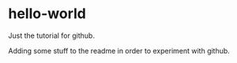 # hello-world
Just the tutorial for github.

Adding some stuff to the readme in order to experiment with github.
